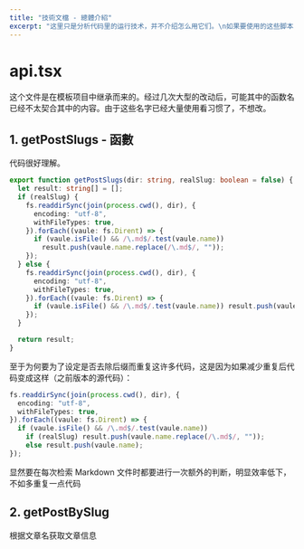```yaml
---
title: "技術文檔 - 總體介紹"
excerpt: "这里只是分析代码里的运行技术，并不介绍怎么用它们。\n如果要使用的这些脚本，请參閱 使用文檔 或 文件注釋。"
---
```


# api.tsx

这个文件是在模板项目中继承而来的。经过几次大型的改动后，可能其中的函数名已经不太契合其中的内容。由于这些名字已经大量使用看习惯了，不想改。

## 1. getPostSlugs - 函數

代码很好理解。

```typescript
export function getPostSlugs(dir: string, realSlug: boolean = false) {
  let result: string[] = [];
  if (realSlug) {
    fs.readdirSync(join(process.cwd(), dir), {
      encoding: "utf-8",
      withFileTypes: true,
    }).forEach((vaule: fs.Dirent) => {
      if (vaule.isFile() && /\.md$/.test(vaule.name))
        result.push(vaule.name.replace(/\.md$/, ""));
    });
  } else {
    fs.readdirSync(join(process.cwd(), dir), {
      encoding: "utf-8",
      withFileTypes: true,
    }).forEach((vaule: fs.Dirent) => {
      if (vaule.isFile() && /\.md$/.test(vaule.name)) result.push(vaule.name);
    });
  }

  return result;
}
```

至于为何要为了设定是否去除后缀而重复这许多代码，这是因为如果减少重复后代码变成这样（之前版本的源代码）：

```typescript
fs.readdirSync(join(process.cwd(), dir), {
  encoding: "utf-8",
  withFileTypes: true,
}).forEach((vaule: fs.Dirent) => {
  if (vaule.isFile() && /\.md$/.test(vaule.name))
    if (realSlug) result.push(vaule.name.replace(/\.md$/, ""));
    else result.push(vaule.name);
});
```

显然要在每次检索 Markdown 文件时都要进行一次额外的判断，明显效率低下，不如多重复一点代码

## 2. getPostBySlug

根据文章名获取文章信息
